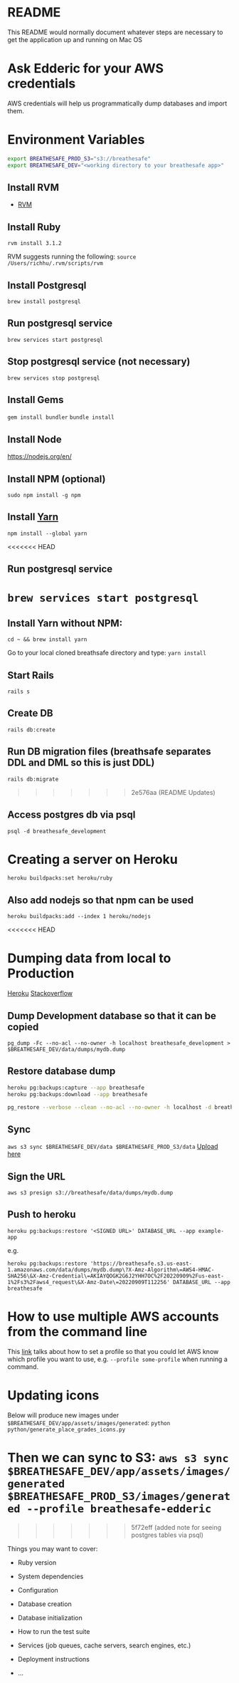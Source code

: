 # README

This README would normally document whatever steps are necessary to get the
application up and running on Mac OS

# Ask Edderic for your AWS credentials
AWS credentials will help us programmatically dump databases and import them.

# Environment Variables
```zsh
export BREATHESAFE_PROD_S3="s3://breathesafe"
export BREATHESAFE_DEV="<working directory to your breathesafe app>"
```

## Install RVM
- [RVM](https://rvm.io/)

## Install Ruby
`rvm install 3.1.2`

RVM suggests running the following:
`source /Users/richhu/.rvm/scripts/rvm`

## Install Postgresql
`brew install postgresql`

## Run postgresql service
`brew services start postgresql`

## Stop postgresql service (not necessary)
`brew services stop postgresql`

## Install Gems
`gem install bundler`
`bundle install`

## Install Node
https://nodejs.org/en/

## Install NPM (optional)
`sudo npm install -g npm`

## Install [Yarn](https://engineering.fb.com/2016/10/11/web/yarn-a-new-package-manager-for-javascript/)
`npm install --global yarn`

<<<<<<< HEAD

## Run postgresql service
`brew services start postgresql`
=======
## Install Yarn without NPM:
`cd ~ && brew install yarn`

Go to your local cloned breathsafe directory and type:
`yarn install`

## Start Rails
`rails s`

## Create DB
`rails db:create`

## Run DB migration files (breathsafe separates DDL and DML so this is just DDL)
`rails db:migrate`
>>>>>>> 2e576aa (README Updates)

## Access postgres db via psql
`psql -d breathesafe_development`

# Creating a server on Heroku
```
heroku buildpacks:set heroku/ruby
```
## Also add nodejs so that npm can be used
`heroku buildpacks:add --index 1 heroku/nodejs`

<<<<<<< HEAD
# Dumping data from local to Production
[Heroku](https://devcenter.heroku.com/articles/heroku-postgres-import-export)
[Stackoverflow](https://stackoverflow.com/questions/59670645/heroku-importing-from-s3-failing/65797543#65797543)

## Dump Development database so that it can be copied
`pg_dump -Fc --no-acl --no-owner -h localhost breathesafe_development > $BREATHESAFE_DEV/data/dumps/mydb.dump`

## Restore database dump
```bash
heroku pg:backups:capture --app breathesafe
heroku pg:backups:download --app breathesafe

pg_restore --verbose --clean --no-acl --no-owner -h localhost -d breathesafe_development latest.dump
```

## Sync
`aws s3 sync $BREATHESAFE_DEV/data $BREATHESAFE_PROD_S3/data`
[Upload here](https://s3.console.aws.amazon.com/s3/buckets/breathesafe?prefix=database/&region=us-east-2)

## Sign the URL
`aws s3 presign s3://breathesafe/data/dumps/mydb.dump`

## Push to heroku
`heroku pg:backups:restore '<SIGNED URL>' DATABASE_URL --app example-app`

e.g.

`heroku pg:backups:restore 'https://breathesafe.s3.us-east-1.amazonaws.com/data/dumps/mydb.dump\?X-Amz-Algorithm\=AWS4-HMAC-SHA256\&X-Amz-Credential\=AKIAYQOGK2G6J2YHH7OC%2F20220909%2Fus-east-1%2Fs3%2Faws4_request\&X-Amz-Date\=20220909T112256' DATABASE_URL --app breathesafe`

# How to use multiple AWS accounts from the command line

This [link](https://stackoverflow.com/questions/593334/how-to-use-multiple-aws-accounts-from-the-command-line#:~:text=You%20can%20work%20with%20two,region%2C%20so%20have%20them%20ready.&text=You%20can%20then%20switch%20between,the%20profile%20on%20the%20command.) talks about how to set a profile so that you could let AWS know which profile you want to use, e.g. `--profile some-profile` when running a command.


# Updating icons

Below will produce new images under `$BREATHESAFE_DEV/app/assets/images/generated`:
`python python/generate_place_grades_icons.py`

Then we can sync to S3:
`aws s3 sync $BREATHESAFE_DEV/app/assets/images/generated $BREATHESAFE_PROD_S3/images/generated --profile breathesafe-edderic`
=======
>>>>>>> 5f72eff (added note for seeing postgres tables via psql)

Things you may want to cover:

* Ruby version

* System dependencies

* Configuration

* Database creation

* Database initialization

* How to run the test suite

* Services (job queues, cache servers, search engines, etc.)

* Deployment instructions

* ...
